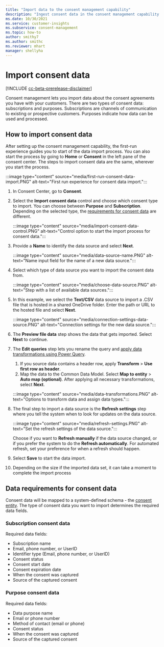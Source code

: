 ```yaml
---
title: "Import data to the consent management capability"
description: "Ingest consent data in the consent management capability of Customer Insights."
ms.date: 10/30/2021
ms.service: customer-insights
ms.subservice: consent-management
ms.topic: how-to
author: smithy7
ms.author: smithc
ms.reviewer: mhart
manager: shellyha
---
```


# Import consent data

[!INCLUDE [cc-beta-prerelease-disclaimer](includes/cc-beta-prerelease-disclaimer.md)]

Consent management lets you import data about the consent agreements you have with your customers. There are two types of consent data: subscriptions and purposes. Subscriptions are channels of communication to existing or prospective customers. Purposes indicate how data can be used and processed.

## How to import consent data

After setting up the consent management capability, the first-run experience guides you to start of the data import process. You can also start the process by going to **Home** or **Consent** in the left pane of the consent center. The steps to import consent data are the same, wherever you start the process. 

:::image type="content" source="media/first-run-consent-data-import.PNG" alt-text="First run experience for consent data import.":::

1. In Consent Center, go to **Consent**.

1. Select the **Import consent data** control and choose which consent type to import. You can choose between **Purpose** and **Subscription**. Depending on the selected type, the [requirements for consent data](#data-requirements-for-consent-data) are different.
   
   :::image type="content" source="media/import-consent-data-control.PNG" alt-text="Control option to start the import process for consent data.":::

1. Provide a **Name** to identify the data source and select **Next**.
   
   :::image type="content" source="media/data-source-name.PNG" alt-text="Name input field for the name of a new data source.":::

1. Select which type of data source you want to import the consent data from. 

   :::image type="content" source="media/choose-data-source.PNG" alt-text="Step with a list of available data sources.":::

1. In this example, we select the **Text/CSV** data source to import a .CSV file that is hosted in a shared OneDrive folder. Enter the path or URL to the hosted file and select **Next**. 
   
   :::image type="content" source="media/connection-settings-data-source.PNG" alt-text="Connection settings for the new data source.":::

1. The **Preview file data** step shows the data that gets imported. Select **Next** to continue. 
  
1. The **Edit queries** step lets you rename the query and [apply data transformations using Power Query](/power-query/power-query-ui.md). 
   1. If you source data contains a header row, apply **Transform** > **Use first row as header**.
   1. Map the data to the Common Data Model. Select **Map to entity** > **Auto map (optional)**.
   After applying all necessary transformations, select **Next**.
   
   :::image type="content" source="media/data-transformations.PNG" alt-text="Options to transform data and assign data types.":::

1. The final step to import a data source is the **Refresh settings** step where you tell the system when to look for updates on the data source. 
   
   :::image type="content" source="media/refresh-settings.PNG" alt-text="Set the refresh settings of the data source.":::
   
   Choose if you want to **Refresh manually** if the data source changed, or if you prefer the system to do the **Refresh automatically**. For automated refresh, set your preference for when a refresh should happen.

1. Select **Save** to start the data import. 

1. Depending on the size if the imported data set, it can take a moment to complete the import process

## Data requirements for consent data

Consent data will be mapped to a system-defined schema - the [consent entity](glossary.md#consent-entity). The type of consent data you want to import determines the required data fields. 

### Subscription consent data

Required data fields: 

- Subscription name
- Email, phone number, or UserID
- Identifier type (Email, phone number, or UserID)
- Consent status
- Consent start date
- Consent expiration date
- When the consent was captured
- Source of the captured consent

### Purpose consent data

Required data fields: 

- Data purpose name
- Email or phone number
- Method of contact (email or phone)
- Consent status
- When the consent was captured
- Source of the captured consent